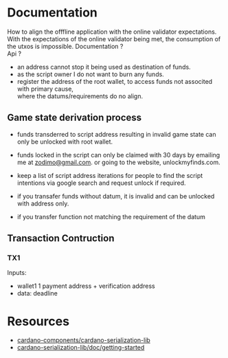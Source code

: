 # Documentation

How to align the offfline application with the online validator expectations.
With the expectations of the online validator being met, the consumption of the utxos is impossible.
Documentation ?  
Api ?

- an address cannot stop it being used as destination of funds.
- as the script owner I do not want to burn any funds.
- register the address of the root wallet, to access funds not associted with primary cause,  
  where the datums/requirements do no align.

## Game state derivation process

- funds transderred to script address resulting in invalid game state can only be unlocked with root wallet.
- funds locked in the script can only be claimed with 30 days by emailing me at zodimo@gmail.com. or going to the website, unlockmyfinds.com.
- keep a list of script address iterations for people to find the script intentions via google search and request unlock if required.

- if you transafer funds without datum, it is invalid and can be unlocked with address only.
- if you transfer function not matching the requirement of the datum

## Transaction Contruction

### TX1

Inputs:

- wallet1 1 payment address + verification address
- data: deadline

# Resources

- [cardano-components/cardano-serialization-lib](https://docs.cardano.org/cardano-components/cardano-serialization-lib)
- [cardano-serialization-lib/doc/getting-started](https://github.com/Emurgo/cardano-serialization-lib/tree/master/doc/getting-started)

